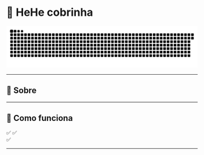 # 🐍 HeHe cobrinha


![GitHub Snake SVG](https://raw.githubusercontent.com/VnDede/VnDede/output/github-contribution-grid-snake.svg)

---


## 🎯 Sobre


---

## 🚀 Como funciona

✅ 
✅  
✅ 

---

## 






